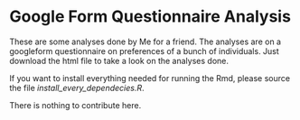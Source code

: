 # Google Form Questionnaire Analysis

These are some analyses done by Me for a friend. The analyses are on a googleform questionnaire on preferences  of a bunch of individuals. Just download the html file to take a look on the analyses done.

If you want to install everything needed for running the Rmd, please source the file
_install_every_dependecies.R_.

There is nothing to contribute here.


